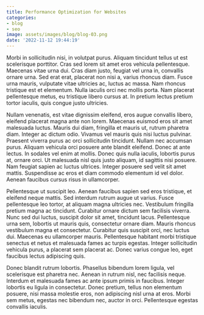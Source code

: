 ```yaml
---
title: Performance Optimization for Websites
categories:
- blog
- seo
image: assets/images/blog/blog-03.png
date: '2022-11-12 19:44:19'
---
```


Morbi in sollicitudin nisi, in volutpat purus. Aliquam tincidunt tellus ut est scelerisque porttitor. Cras sed lorem sit amet eros vehicula pellentesque. Maecenas vitae urna dui. Cras diam justo, feugiat vel urna in, convallis ornare urna. Sed erat erat, placerat non nisi a, varius rhoncus diam. Fusce urna mauris, vulputate vitae ultricies ac, luctus ac massa. Nam rhoncus tristique est et elementum. Nulla iaculis orci nec mollis porta. Nam placerat pellentesque metus, eu tristique libero cursus at. In pretium lectus pretium tortor iaculis, quis congue justo ultricies.

Nullam venenatis, est vitae dignissim eleifend, eros augue convallis libero, eleifend placerat magna ante non lorem. Maecenas euismod eros sit amet malesuada luctus. Mauris dui diam, fringilla et mauris ut, rutrum pharetra diam. Integer ac dictum odio. Vivamus vel mauris quis nisi luctus pulvinar. Praesent viverra purus ac orci sollicitudin tincidunt. Nullam nec accumsan purus. Aliquam vehicula orci posuere ante blandit eleifend. Donec at ante lectus. In sodales vel enim at mollis. Donec quis nulla iaculis, lobortis purus at, ornare orci. Ut malesuada nisl quis justo aliquam, id sagittis nisi posuere. Nam feugiat sapien ac luctus ultrices. Integer posuere sed velit sit amet mattis. Suspendisse ac eros et diam commodo elementum id vel dolor. Aenean faucibus cursus risus in ullamcorper.

Pellentesque ut suscipit leo. Aenean faucibus sapien sed eros tristique, et eleifend neque mattis. Sed interdum rutrum augue ut varius. Fusce pellentesque leo tortor, at aliquam magna ultricies nec. Vestibulum fringilla pretium magna ac tincidunt. Curabitur ornare dictum sem facilisis viverra. Nunc sed dui luctus, suscipit dolor sit amet, tincidunt lacus. Pellentesque urna sem, lobortis ut mauris quis, consectetur ornare diam. Mauris rhoncus vestibulum magna et consectetur. Curabitur quis suscipit orci, nec luctus dui. Maecenas eu ullamcorper mauris. Pellentesque habitant morbi tristique senectus et netus et malesuada fames ac turpis egestas. Integer sollicitudin vehicula purus, a placerat sem placerat ac. Donec varius congue leo, eget faucibus lectus adipiscing quis.

Donec blandit rutrum lobortis. Phasellus bibendum lorem ligula, vel scelerisque est pharetra nec. Aenean in rutrum nisl, nec facilisis neque. Interdum et malesuada fames ac ante ipsum primis in faucibus. Integer lobortis eu ligula in consectetur. Donec pretium, tellus non elementum posuere, nisi massa molestie eros, non adipiscing nisl urna at eros. Morbi sem metus, egestas nec bibendum nec, auctor in orci. Pellentesque egestas convallis iaculis.
